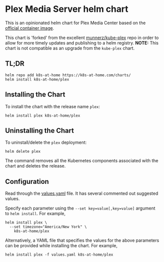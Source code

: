 # Plex Media Server helm chart

This is an opinionated helm chart for Plex Media Center based on the [official container image](https://hub.docker.com/r/plexinc/pms-docker/).

This chart is 'forked' from the excellent [munnerz/kube-plex](https://github.com/munnerz/kube-plex) repo in order to allow for more timely updates and publishing to a helm registry.  **NOTE:** This chart is not compatible as an upgrade from the `kube-plex` chart.

## TL;DR

```shell
helm repo add k8s-at-home https://k8s-at-home.com/charts/
helm install k8s-at-home/plex
```

## Installing the Chart

To install the chart with the release name `plex`:

```console
helm install plex k8s-at-home/plex
```

## Uninstalling the Chart

To uninstall/delete the `plex` deployment:

```console
helm delete plex
```

The command removes all the Kubernetes components associated with the chart and deletes the release.

## Configuration

Read through the [values.yaml](https://github.com/k8s-at-home/charts/blob/master/charts/plex/values.yaml) file. It has several commented out suggested values.

Specify each parameter using the `--set key=value[,key=value]` argument to `helm install`. For example,

```console
helm install plex \
  --set timezone="America/New York" \
    k8s-at-home/plex
```

Alternatively, a YAML file that specifies the values for the above parameters can be provided while installing the chart. For example,

```console
helm install plex -f values.yaml k8s-at-home/plex
```
